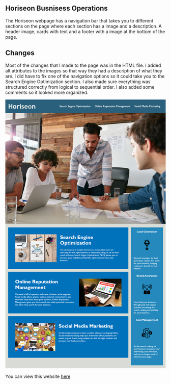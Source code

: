 

## Horiseon Busnisess Operations 
  The Horiseon webpage has a navigation bar that takes you to different sections on the page where each section has a image and a description. A header image, cards with text and a footer with a image at the bottom of the page.


## Changes 
  Most of the changes that I made to the page was in the HTML file. I added alt attributes to the images so that way they had a description of what they are. I did have to fix one of the navigation options so it could take you to the Search Engine Optimization section. I also made sure everything was structured correctly from logical to sequential order. I also added some comments so it looked more organized.

![The Horiseon webpage](./Assets/01-html-css-git-homework-demo.png)

You can view this website [here](https://esmy101.github.io/Module-1/)

